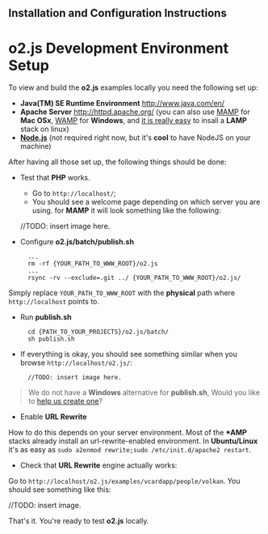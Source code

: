 Installation and Configuration Instructions
--------------------------------------------------------------------------------

# o2.js Development Environment Setup

To view and build the **o2.js** examples locally you need the following set up:

* **Java(TM) SE Runtime Environment** <http://www.java.com/en/>
* **Apache Server** <http://httpd.apache.org/> (you can also use
[MAMP](http://mamp.info/en/index.html) for **Mac OSx**,
[WAMP](http://www.wampserver.com/en/) for **Windows**, and
[it is really easy](https://help.ubuntu.com/community/ApacheMySQLPHP) to insall
a **LAMP** stack on linux)
* [**Node.js**](http://nodejs.org/) (not required right now, but it's
**cool** to have NodeJS on your machine)

After having all those set up, the following things should be done:

* Test that **PHP** works.
    * Go to `http://localhost/`;
    * You should see a welcome page depending on which server you are using.
    for **MAMP** it will look something like the following:

    //TODO: insert image here.

* Configure **o2.js/batch/publish.sh**

        ...
        rm -rf {YOUR_PATH_TO_WWW_ROOT}/o2.js
        ...
        rsync -rv --exclude=.git ../ {YOUR_PATH_TO_WWW_ROOT}/o2.js/

Simply replace `YOUR_PATH_TO_WWW_ROOT` with the **physical**
path where `http://localhost` points to.

* Run **publish.sh**

        cd {PATH_TO_YOUR_PROJECTS}/o2.js/batch/
        sh publish.sh

* If everything is okay, you should see something similar when you
browse `http://localhost/o2.js/`:

        //TODO: insert image here.

> We do not have a **Windows** alternative for **publish.sh**,
> Would you like to
> [help us create one](https://github.com/v0lkan/o2.js/issues/80)?

* Enable **URL Rewrite**

How to do this depends on your server environment. Most of the **\*AMP**
stacks already install an url-rewrite-enabled environment. In **Ubuntu/Linux**
it's as easy as `sudo a2enmod rewrite;sudo /etc/init.d/apache2 restart`.

* Check that **URL Rewrite** engine actually works:

Go to `http://localhost/o2.js/examples/vcardapp/people/volkan`.
You should see something like this:

//TODO: insert image.

That's it. You're ready to test **o2.js** locally.